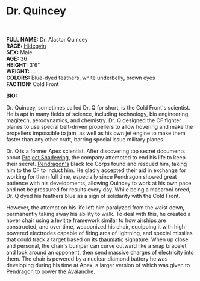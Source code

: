 # Dr. Quincey

&nbsp;

**FULL NAME:** Dr. Alastor Quincey  
**RACE:** [Hidegvin](hidegvins.md)  
**SEX:** Male  
**AGE:** 36  
**HEIGHT:** 3'6"  
**WEIGHT:** ...  
**COLORS:** Blue-dyed feathers, white underbelly, brown eyes  
**FACTION:** Cold Front

**BIO:**

Dr. Quincey, sometimes called Dr. Q for short, is the Cold Front's scientist. He is apt in many fields of science, including technology, bio engineering, magitech, aerodynamics, and chemistry. Dr. Q designed the CF fighter planes to use special belt-driven propellers to allow hovering and make the propellers impossible to jam, as well as his own jet engine to make them faster than any other craft, barring special issue military planes.

Dr. Q is a former Apex scientist. After discovering top secret documents about [Project Shadewing](shadewings.md), the company attempted to end his life to keep their secret. [Pendragon's](pendragon.md) Black Ice Corps found and rescued him, taking him to the CF to induct him. He gladly accepted their aid in exchange for working for them full time, especially since Pendragon showed great patience with his developments, allowing Quincey to work at his own pace and not be pressured for results every day. While being a macaroni breed, Dr. Q dyed his feathers blue as a sign of solidarity with the Cold Front.

However, the attempt on his life left him paralyzed from the waist down, permanently taking away his ability to walk. To deal with this, he created a hover chair using a levitite framework similar to how airships are constructed, and over time, weaponized his chair, equipping it with high-powered electrodes capable of firing arcs of lightning, and special missiles that could track a target based on its [thaumatic](magic.md) signature. When up close and personal, the chair's bumper can curve outward like a snap bracelet and lock around an opponent, then send massive charges of electricity into them. The chair is powered by a nuclear diamond battery he was developing during his time at Apex, a larger version of which was given to Pendragon to power the Avalanche.
